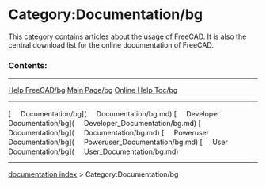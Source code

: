 # Category:Documentation/bg
This category contains articles about the usage of FreeCAD. It is also the central download list for the online documentation of FreeCAD.

### Contents:

  ----------------------------------------------- ----------------------------------------- -----------------------------------------------------
  [Help FreeCAD/bg](Help_FreeCAD/bg.md)   [Main Page/bg](Main_Page/bg.md)   [Online Help Toc/bg](Online_Help_Toc/bg.md)
                                                                                            
                                                                                            
  ----------------------------------------------- ----------------------------------------- -----------------------------------------------------

[<img src="images/Property.png" style="width:16px"> Documentation/bg](<img src="images/Property.png" style="width:16px"> Documentation/bg.md) [<img src="images/Property.png" style="width:16px"> Developer Documentation/bg](<img src="images/Property.png" style="width:16px"> Developer_Documentation/bg.md) [<img src="images/Property.png" style="width:16px"> Documentation/bg](<img src="images/Property.png" style="width:16px"> Documentation/bg.md) [<img src="images/Property.png" style="width:16px"> Poweruser Documentation/bg](<img src="images/Property.png" style="width:16px"> Poweruser_Documentation/bg.md) [<img src="images/Property.png" style="width:16px"> User Documentation/bg](<img src="images/Property.png" style="width:16px"> User_Documentation/bg.md)

---
[documentation index](../README.md) > Category:Documentation/bg
